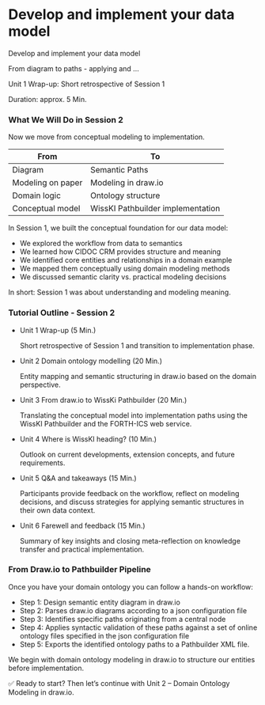 <!--
*titel:
*author:in/urheber:in: 
orcid: 
email: SODa@sammlungen.io
*lizenz: cc by
lizenzlink: https://creativecommons.org/
*persistenter OER link: 
language: 
version:  v1
beschreibung: 
format: SODa WissKI How-to-Tutorial
modultitel: 
modul: Unit 1
einheitstitel: 
eiheit: Einheit 1
lernziel: 

baustein:
zielgruppe: https://zenodo.org/records/15574575
gestaltungsprinzip: 
keywords: ???
erstellungsdatum: 

technische metadaten:
medientyp: text
dateiformat: .md
dauer: 
größe:
software: Web

icon: /assets/SODa-Logo_full.svg

link: https://raw.githubusercontent.com/chastik/WissKI/refs/heads/main/soda.css

-->

# Develop and implement your data model 

Develop and implement your data model

From diagram to paths - applying and …

Unit 1 Wrap-up:  Short retrospective of Session 1

Duration: approx. 5 Min.

### What We Will Do in Session 2

Now we move from conceptual modeling to implementation.

| From              | To                                |
| ----------------- | --------------------------------- |
| Diagram           | Semantic Paths                    |
| Modeling on paper | Modeling in draw.io               |
| Domain logic      | Ontology structure                |
| Conceptual model  | WissKI Pathbuilder implementation |


In Session 1, we built the conceptual foundation for our data model:

* We explored the workflow from data to semantics
* We learned how CIDOC CRM provides structure and meaning
* We identified core entities and relationships in a domain example
* We mapped them conceptually using domain modeling methods
* We discussed semantic clarity vs. practical modeling decisions

In short: Session 1 was about understanding and modeling meaning.

### Tutorial Outline - Session 2

* Unit 1 Wrap-up (5 Min.)
  
  Short retrospective of Session 1 and transition to implementation phase.
  
* Unit 2 Domain ontology modelling (20 Min.)
  
  Entity mapping and semantic structuring in draw.io based on the domain perspective.
  
* Unit 3 From draw.io to WissKi Pathbuilder (20 Min.)
  
  Translating the conceptual model into implementation paths using the WissKI Pathbuilder and the FORTH-ICS web service.
  
* Unit 4 Where is WissKI heading?  (10 Min.)
  
  Outlook on current developments, extension concepts, and future requirements.
  
* Unit 5 Q&A and takeaways (15 Min.)
  
  Participants provide feedback on the workflow, reflect on modeling decisions, and discuss strategies for applying semantic structures in their own data context.
  
* Unit 6 Farewell and feedback (15 Min.)
  
  Summary of key insights and closing meta-reflection on knowledge transfer and practical implementation.



### From Draw.io to Pathbuilder Pipeline

Once you have your domain ontology you can follow a hands-on workflow:

* Step 1: Design semantic entity diagram in draw.io
* Step 2: Parses draw.io diagrams according to a json configuration file
* Step 3: Identifies specific paths originating from a central node
* Step 4: Applies syntactic validation of these paths against a set of online ontology files specified in the json configuration file
* Step 5: Exports the identified ontology paths to a Pathbuilder XML file.

We begin with domain ontology modeling in draw.io to structure our entities before implementation.

✅ Ready to start? Then let’s continue with Unit 2 – Domain Ontology Modeling in draw.io.



